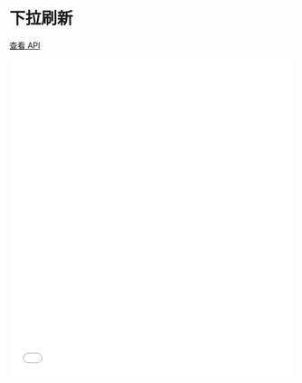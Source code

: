 # 下拉刷新

[查看 API](http://www.easybui.com/guide/api/classes/bui.pullrefresh.html)

<iframe width="100%" height="560" src="//www.easybui.com/demo/source.html?url=pages/ui_controls/bui.pullrefresh&code=full,result" allowfullscreen="allowfullscreen" frameborder="0"></iframe>
